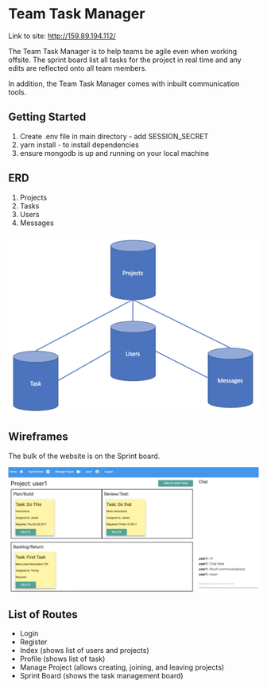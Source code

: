 # Team Task Manager

Link to site:
http://159.89.194.112/

The Team Task Manager is to help teams be agile even when working offsite. The sprint board list all tasks for the project in real time and any edits are reflected onto all team members.

In addition, the Team Task Manager comes with inbuilt communication tools.

## Getting Started

1. Create .env file in main directory - add SESSION_SECRET
2. yarn install - to install dependencies
3. ensure mongodb is up and running on your local machine

## ERD

1. Projects
2. Tasks
3. Users
4. Messages

![ERD](./public/images/erd.png)

## Wireframes

The bulk of the website is on the Sprint board.

![Sprintboard Screenshot](./public/images/sprintBoard.png)

## List of Routes

- Login
- Register
- Index (shows list of users and projects)
- Profile (shows list of task)
- Manage Project (allows creating, joining, and leaving projects)
- Sprint Board (shows the task management board)
